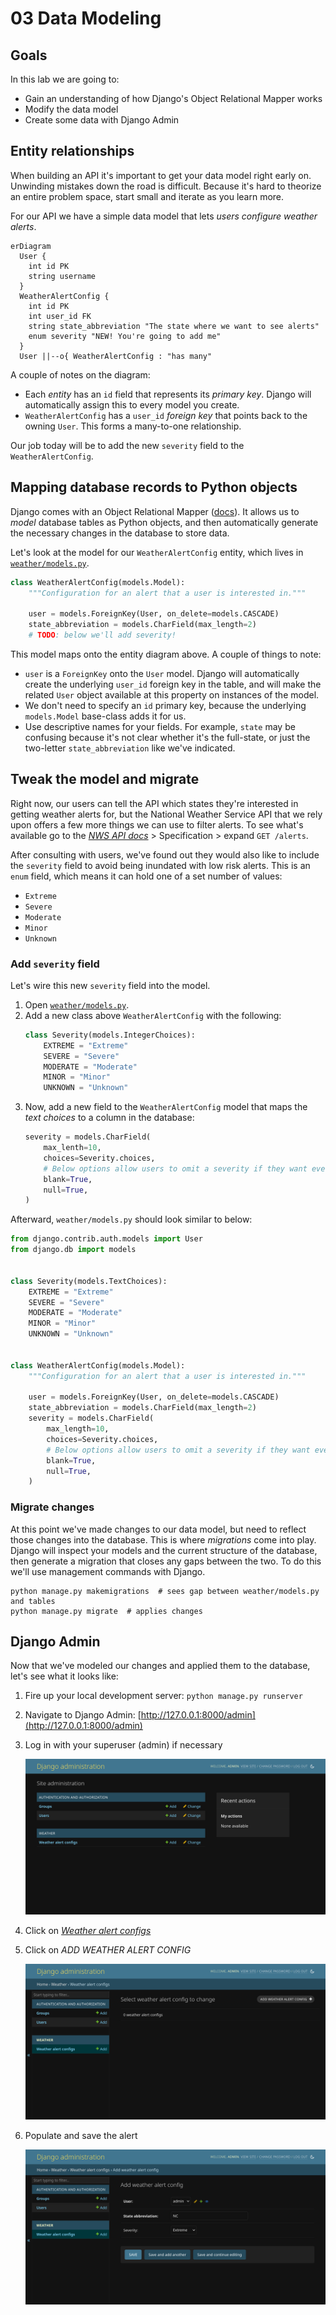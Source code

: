 # 03 Data Modeling

## Goals

In this lab we are going to:

- Gain an understanding of how Django's Object Relational Mapper works
- Modify the data model
- Create some data with Django Admin

## Entity relationships

When building an API it's important to get your data model right early on. 
Unwinding mistakes down the road is difficult. Because it's hard to theorize 
an entire problem space, start small and iterate as you learn more.

For our API we have a simple data model that lets _users configure weather 
alerts_.

```mermaid
erDiagram
  User {
    int id PK
    string username
  }
  WeatherAlertConfig {
    int id PK
    int user_id FK
    string state_abbreviation "The state where we want to see alerts"
    enum severity "NEW! You're going to add me"
  }
  User ||--o{ WeatherAlertConfig : "has many"
```

A couple of notes on the diagram:

- Each _entity_ has an `id` field that represents its _primary key_. Django will 
  automatically assign this to every model you create.
- `WeatherAlertConfig` has a `user_id` _foreign key_ that points back to the 
  owning `User`. This forms a many-to-one relationship.

Our job today will be to add the new `severity` field to the
`WeatherAlertConfig`. 

## Mapping database records to Python objects

Django comes with an Object Relational Mapper ([docs][orm_docs]). It allows 
us to _model_ database tables as Python objects, and then automatically generate
the necessary changes in the database to store data.

Let's look at the model for our `WeatherAlertConfig` entity, which lives in 
[`weather/models.py`][weather_models].

```python
class WeatherAlertConfig(models.Model):
    """Configuration for an alert that a user is interested in."""

    user = models.ForeignKey(User, on_delete=models.CASCADE)
    state_abbreviation = models.CharField(max_length=2)
    # TODO: below we'll add severity!
```

This model maps onto the entity diagram above. A couple of things to note:

- `user` is a `ForeignKey` onto the `User` model. Django will automatically 
  create the underlying `user_id` foreign key in the table, and will make the 
  related `User` object available at this property on instances of the model.
- We don't need to specify an `id` primary key, because the underlying 
  `models.Model` base-class adds it for us.
- Use descriptive names for your fields. For example, `state` may be 
  confusing because it's not clear whether it's the full-state, or just the 
  two-letter `state_abbreviation` like we've indicated.

[orm_docs]: https://docs.djangoproject.com/en/4.2/topics/db/models/
[weather_models]: https://github.com/johnjameswhitman/hackduke2023backend/blob/04994ecc88fb764bc731e2b34fc2b3551eb20d03/weather/models.py#L5-L9

## Tweak the model and migrate

Right now, our users can tell the API which states they're interested in
getting weather alerts for, but the National Weather Service API that we rely 
upon offers a few more things we can use to filter alerts. To see what's 
available go to the [_NWS API docs_][nws_alerts_docs] > Specification > 
expand `GET /alerts`.

[nws_alerts_docs]: https://www.weather.gov/documentation/services-web-api#/default/alerts_query

After consulting with users, we've found out they would also like to include 
the `severity` field to avoid being inundated with low risk alerts. This is 
an `enum` field, which means it can hold one of a set number of values:

- `Extreme`
- `Severe`
- `Moderate`
- `Minor`
- `Unknown`

### Add `severity` field

Let's wire this new `severity` field into the model.

1. Open [`weather/models.py`][weather_models].
2. Add a new class above `WeatherAlertConfig` with the following:
    ```python
    class Severity(models.IntegerChoices):
        EXTREME = "Extreme"
        SEVERE = "Severe"
        MODERATE = "Moderate"
        MINOR = "Minor"
        UNKNOWN = "Unknown"
    ```
3. Now, add a new field to the `WeatherAlertConfig` model that maps the _text 
   choices_ to a column in the database:
    ```python
    severity = models.CharField(
        max_lenth=10,
        choices=Severity.choices,
        # Below options allow users to omit a severity if they want everything.
        blank=True,
        null=True,
    )
    ```

Afterward, `weather/models.py` should look similar to below:

```python
from django.contrib.auth.models import User
from django.db import models


class Severity(models.TextChoices):
    EXTREME = "Extreme"
    SEVERE = "Severe"
    MODERATE = "Moderate"
    MINOR = "Minor"
    UNKNOWN = "Unknown"


class WeatherAlertConfig(models.Model):
    """Configuration for an alert that a user is interested in."""

    user = models.ForeignKey(User, on_delete=models.CASCADE)
    state_abbreviation = models.CharField(max_length=2)
    severity = models.CharField(
        max_length=10,
        choices=Severity.choices,
        # Below options allow users to omit a severity if they want everything.
        blank=True,
        null=True,
    )
```

### Migrate changes

At this point we've made changes to our data model, but need to reflect those 
changes into the database. This is where _migrations_ come into play. Django 
will inspect your models and the current structure of the database, then 
generate a migration that closes any gaps between the two. To do this we'll use
management commands with Django.

```shell
python manage.py makemigrations  # sees gap between weather/models.py and tables
python manage.py migrate  # applies changes
```

## Django Admin

Now that we've modeled our changes and applied them to the database, let's 
see what it looks like:

1. Fire up your local development server: `python manage.py runserver`
2. Navigate to Django Admin: [http://127.0.0.1:8000/admin](http://127.0.0.1:8000/admin)
3. Log in with your superuser (admin) if necessary

    ![Admin home](03_data_modeling/admin_home.png "admin home")

4. Click on [_Weather alert configs_](http://127.0.0.1:8000/admin/weather/weatheralertconfig/)
5. Click on _ADD WEATHER ALERT CONFIG_

    ![Weather alert config](03_data_modeling/admin_weather_alert_config.png)

6. Populate and save the alert

    ![Weather alert config](03_data_modeling/admin_weather_alert_config_add.png)

